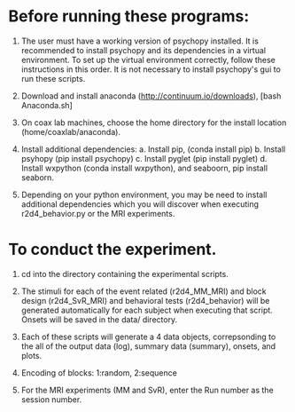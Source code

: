 # Before running these programs:
1. The user must have a working version of psychopy installed. It is recommended to install psychopy and its dependencies in a virtual environment. To set up the virtual environment correctly, follow these instructions in this order. It is not necessary to install psychopy's gui to run these scripts.

2. Download and install anaconda (http://continuum.io/downloads), [bash Anaconda.sh]

3. On coax lab machines, choose the home directory for the install location (home/coaxlab/anaconda). 

4. Install additional dependencies:
  a. Install pip, (conda install pip)
  b. Install psyhopy (pip install psychopy) 
  c. Install pyglet (pip install pyglet)
  d. Install wxpython (conda install wxpython), and seaboorn, pip install seaborn. 

5. Depending on your python environment, you may be need to install additional dependencies which you will discover when executing r2d4_behavior.py or the MRI experiments.

# To conduct the experiment. 
1. cd into the directory containing the experimental scripts. 

2. The stimuli for each of the event related (r2d4_MM_MRI) and block design (r2d4_SvR_MRI) and behavioral tests (r2d4_behavior) will be generated automatically for each subject when executing that script. Onsets will be saved in the data/ directory.

3. Each of these scripts will generate a 4 data objects, correpsonding to the all of the output data (log), summary data (summary), onsets, and plots.  

4. Encoding of blocks: 1:random, 2:sequence

5. For the MRI experiments (MM and SvR), enter the Run number as the session number. 
